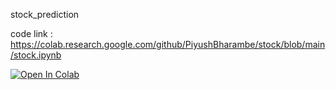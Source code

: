 stock_prediction

code link : https://colab.research.google.com/github/PiyushBharambe/stock/blob/main/stock.ipynb

[![Open In Colab](https://colab.research.google.com/assets/colab-badge.svg)](https://colab.research.google.com/github/PiyushBharambe/stock/blob/main/stock.ipynb)
